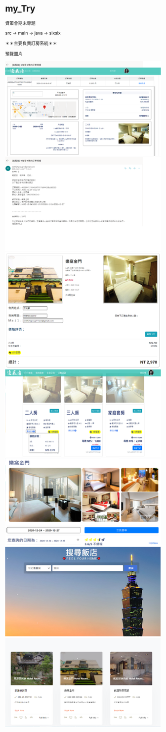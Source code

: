 # my_Try

資策會期末專題

src -> main -> java -> sixsix

＊＊主要負責訂房系統＊＊

預覽圖片

![image](https://github.com/sixsix00/my_Try/blob/master/%E7%B6%B2%E7%AB%99%E6%9C%83%E5%93%A1%E8%A8%82%E5%96%AE%E8%A9%B3%E7%B4%B0%E8%B3%87%E6%96%99.png)
![image](https://github.com/sixsix00/my_Try/blob/master/%E8%A8%82%E5%96%AE%E7%A2%BA%E8%AA%8D%E4%BF%A1.png)
![image](https://github.com/sixsix00/my_Try/blob/master/%E8%A8%82%E5%96%AE%E7%B5%90%E5%B8%B3%E9%A0%81%E9%9D%A2.png)
![image](https://github.com/sixsix00/my_Try/blob/master/%E9%A3%AF%E5%BA%97%E5%BA%AB%E5%AD%98.png)
![image](https://github.com/sixsix00/my_Try/blob/master/%E9%A3%AF%E5%BA%97%E6%97%A5%E6%9C%9F%E6%9F%A5%E8%A9%A2.png)
![image](https://github.com/sixsix00/my_Try/blob/master/%E9%A3%AF%E5%BA%97%E6%9F%A5%E8%A9%A2%E9%A0%81%E9%9D%A2.png)

